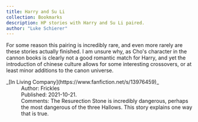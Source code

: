 ```yaml
---
title: Harry and Su Li
collection: Bookmarks
description: HP stories with Harry and Su Li paired.
author: "Luke Schierer"
---
```


For some reason this pairing is incredibly rare, and even more rarely are these
stories actually finished.  I am unsure why, as Cho's character in the cannon
books is clearly not a good romantic match for Harry, and yet the introduction
of chinese culture allows for some interesting crossovers, or at least minor
additions to the canon universe.

<dl>
    <dt>_[In Living Company](https://www.fanfiction.net/s/13976459)_</dt>
    <dd>Author: Frickles</dd>
    <dd>Published: 2021-10-21.</dd>
    <dd>Comments: The Resurection Stone is incredibly dangerous, perhaps the most
        dangerous of the three Hallows.  This story explains one way that is
        true.</dd>
</dl>

